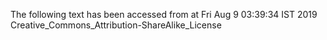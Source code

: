 The following text has been accessed from at Fri Aug 9 03:39:34 IST 2019
Creative_Commons_Attribution-ShareAlike_License
